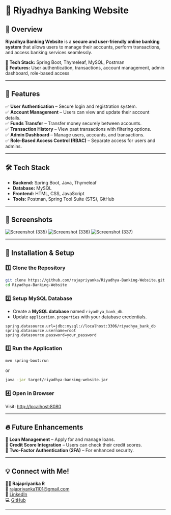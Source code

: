 # 🏦 Riyadhya Banking Website  

## 🚀 Overview  
**Riyadhya Banking Website** is a **secure and user-friendly online banking system** that allows users to manage their accounts, perform transactions, and access banking services seamlessly.  

🔹 **Tech Stack:** Spring Boot, Thymeleaf, MySQL, Postman  
🔹 **Features:** User authentication, transactions, account management, admin dashboard, role-based access  

---

## 🌟 Features  
✅ **User Authentication** – Secure login and registration system.  
✅ **Account Management** – Users can view and update their account details.  
✅ **Funds Transfer** – Transfer money securely between accounts.  
✅ **Transaction History** – View past transactions with filtering options.  
✅ **Admin Dashboard** – Manage users, accounts, and transactions.  
✅ **Role-Based Access Control (RBAC)** – Separate access for users and admins.  

---

## 🛠 Tech Stack  
- **Backend:** Spring Boot, Java, Thymeleaf  
- **Database:** MySQL  
- **Frontend:** HTML, CSS, JavaScript  
- **Tools:** Postman, Spring Tool Suite (STS), GitHub  

---

## 📸 Screenshots  
 
![Screenshot (335)](https://github.com/user-attachments/assets/60954425-9266-4527-bab8-537acce1c485)
![Screenshot (336)](https://github.com/user-attachments/assets/dc15aeec-f935-4a15-b13e-21ab3d05642f)
![Screenshot (337)](https://github.com/user-attachments/assets/bce7a3f7-720d-456a-b131-e097a2f07677)


---

## 🚀 Installation & Setup  
### 1️⃣ Clone the Repository  
```bash
git clone https://github.com/rajapriyanka/Riyadhya-Banking-Website.git
cd Riyadhya-Banking-Website
```

### 2️⃣ Setup MySQL Database  
- Create a **MySQL database** named `riyadhya_bank_db`.  
- Update `application.properties` with your database credentials.  

```properties
spring.datasource.url=jdbc:mysql://localhost:3306/riyadhya_bank_db
spring.datasource.username=root
spring.datasource.password=your_password
```

### 3️⃣ Run the Application  
```bash
mvn spring-boot:run
```
or  
```bash
java -jar target/riyadhya-banking-website.jar
```

### 4️⃣ Open in Browser  
Visit: [http://localhost:8080](http://localhost:8080)  

---



## 🔥 Future Enhancements  
🔹 **Loan Management** – Apply for and manage loans.  
🔹 **Credit Score Integration** – Users can check their credit scores.  
🔹 **Two-Factor Authentication (2FA)** – For enhanced security.  

---

## 💡 Connect with Me!  
👩‍💻 **Rajapriyanka R**  
📧 [rajapriyanka1101@gmail.com](mailto:rajapriyanka1101@gmail.com)  
🔗 [LinkedIn](https://www.linkedin.com/in/rajapriyankar/)  
💻 [GitHub](https://github.com/rajapriyanka/)  

---
